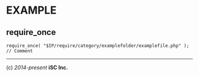 EXAMPLE
====

## require_once

    require_once( "$IP/require/category/examplefolder/examplefile.php" ); // Comment


----
(c) *2014-present* **iSC Inc.**
